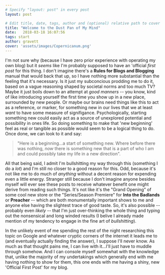 ```yaml
---
# Specify "layout: post" in every post
layout: post

# Edit title, date, tags, author and (optional) relative path to cover image
title: "Welcome to the Dust Pan of My Mind"
date:   2018-03-18 16:07:56
tags: start
author: gravett
cover: 'assets/images/Copernicanum.png'
---
```


I'm not sure why (because I have zero prior experience with operating my own blog) but it *seems* like I'm probably supposed to have an 'official *first post* for this thing. I don't imagine there's a **Rules for Blogs and Blogging** manual that would back that up, so I have nothing more substantial than the feeling that it's necessary. Is it just my subconcious prodding me to do it, based on a vague reasoning shaped by societal norms and too much TV? Maybe it just boils down to an attempt at *good manners* -- you know, kind of like introducing yourself the first time you show up in a new place, surrounded by new people. Or maybe our brains need things like this to act as a reference, or marker, for something new in our lives that we at least *want* to have some measure of signifigance. Psychologically, starting something new could easily act as a source of unexplored potential and possibility in ones life. So doing something to make that 'new beginning' feel as real or tangible as possible would seem to be a logical thing to do. Once done, we can look to it and say:

> "Here is a beginning...a start of something new. Where before there was nothing, *now* there is something new that is a part of who I am and could possibly take my life in a new direction". 

All that being said, I admit I'm bullshitting my way through this (something I do a *lot*) and I'm still no closer to a good reason for this. Odd, because it's not like me to do much of *anything* without a decent reason for expending even a little energy. Stranger still because I don't imagine anyone besides myself will ever see these posts to receive whatever benefit one might derive from reading such things. It's not like it's the "Grand Opening" of some cool new store or the "Series/Season Premiere" for **Into the Badlands** or **Preacher** -- which are both monumentally important shows to me and anyone else having the slightest trace of good taste. So, it's also possible -- probably even *likely* -- that I'm just over-thinking the whole thing and typing out the nonsensical and long winded results (I belive I already made mention of my tendency to engage in the fine art of *bullshitting*).

In the unlikely event of me spending the rest of the night researching this topic on Google and whatever cryptic corners of the internet it leads me to (and eventually actually finding the answer), I suppose I'll never know. As much as that thought pains me, I can live with it...I'll just have to muddle through somehow. And I can console myself somewhat with the knowledge that, unlike the majority of my undertakings which generally end with me having nothing to show for them, this one ends with me having a shiny, new 'Official First Post' for my blog.
